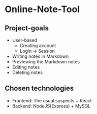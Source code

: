 # Online-Note-Tool
## Project-goals
- User-based
  - Creating account
  - Login -> Session
- Writing notes in Markdown
- Previewing the Markdown notes
- Editing notes
- Deleting notes

## Chosen technologies
- Frontend: The usual suspects + React
- Backend: NodeJS(Express) + MySQL

